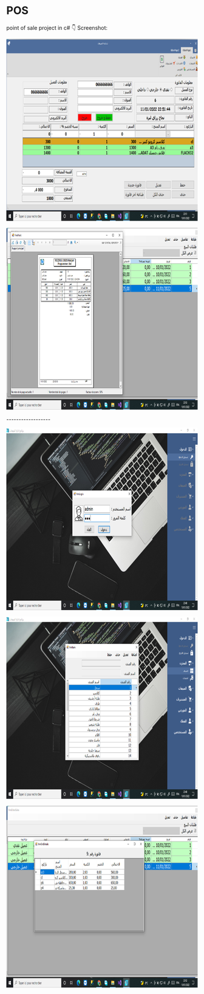 # POS
point of sale project in c#
:point_down: Screenshot:

<p align="center">
  <img src="https://github.com/REZZAGLOBZANadjah/POS/blob/main/WindowsFormsApp1/POSimages/posSales.png" height="480px" alt="">
</p>
<p align="center">
  <img src="https://github.com/REZZAGLOBZANadjah/POS/blob/main/WindowsFormsApp1/POSimages/posPrintFact.png" height="480px" alt="">
</p>
------------------

</p>
<p align="center">
  <img src="https://github.com/REZZAGLOBZANadjah/POS/blob/main/WindowsFormsApp1/POSimages/POSlogin.png" height="480px" alt="">
</p>
</p>
<p align="center">
  <img src="https://github.com/REZZAGLOBZANadjah/POS/blob/main/WindowsFormsApp1/POSimages/posCat.png" height="480px" alt="">
</p>
<p align="center">
  <img src="https://github.com/REZZAGLOBZANadjah/POS/blob/main/WindowsFormsApp1/POSimages/posFactDet.png" height="480px" alt="">
</p>
